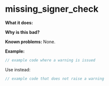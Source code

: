 # missing_signer_check

**What it does:**

**Why is this bad?**

**Known problems:** None.

**Example:**

```rust
// example code where a warning is issued
```
Use instead:
```rust
// example code that does not raise a warning
```
